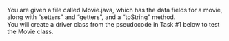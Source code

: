 You are given a file called Movie.java, which has the data fields for a movie, along with “setters” and “getters”, and a “toString” method.  
You will create a driver class from the pseudocode in Task #1 below to test the Movie class.

